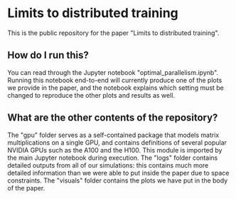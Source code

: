 # Limits to distributed training

This is the public repository for the paper "Limits to distributed training".

## How do I run this?

You can read through the Jupyter notebook "optimal_parallelism.ipynb". Running this notebook end-to-end will currently produce one of the plots we provide in the paper, and the notebook explains which setting must be changed to reproduce the other plots and results as well.

## What are the other contents of the repository?

The "gpu" folder serves as a self-contained package that models matrix multiplications on a single GPU, and contains definitions of several popular NVIDIA GPUs such as the A100 and the H100. This module is imported by the main Jupyter notebook during execution. The "logs" folder contains detailed outputs from all of our simulations: this contains much more detailed information than we were able to put inside the paper due to space constraints. The "visuals" folder contains the plots we have put in the body of the paper.
